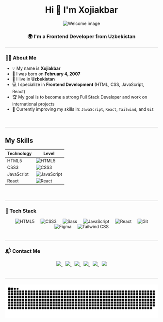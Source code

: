 <h1 align="center">Hi 👋 I'm Xojiakbar</h1>

<div align="center">
  <img src="https://www.icegif.com/wp-content/uploads/2023/10/icegif-509.gif" height="350" alt="Welcome image" />
</div>

<h3 align="center">🌍 I'm a Frontend Developer from Uzbekistan</h3>

<hr style="border: 0; height: 1px; background: #ddd; margin: 20px 0;" />

### 🧑‍💻 About Me

- 💡 My name is **Xojiakbar**  
- 🎂 I was born on **February 4, 2007**  
- 🏡 I live in **Uzbekistan**  
- 💻 I specialize in **Frontend Development** (HTML, CSS, JavaScript, React)  
- 🏆 My goal is to become a strong Full Stack Developer and work on international projects  
- 🌱 Currently improving my skills in: `JavaScript`, `React`, `Tailwind`, and `Git`  

<br />

<hr style="border: 0; height: 1px; background: #ddd; margin: 20px 0;" />

## My Skills

<div align="left" style="width: 100%; max-width: 900px; margin: 0 auto;" markdown="1">

| Technology | Level                                    |
|------------|------------------------------------------|
| HTML5      | ![HTML5](https://img.shields.io/badge/HTML5-80%25-E34F26?style=for-the-badge&logo=html5&logoColor=E34F26)     |
| CSS3       | ![CSS3](https://img.shields.io/badge/CSS3-70%25-1572B6?style=for-the-badge&logo=css3&logoColor=1572B6)               |
| JavaScript | ![JavaScript](https://img.shields.io/badge/JavaScript-60%25-F7DF1E?style=for-the-badge&logo=javascript&logoColor=yellow) |
| React      | ![React](https://img.shields.io/badge/React-40%25-61DAFB?style=for-the-badge&logo=react&logoColor=61DAFB)                |

</div>

<br />

<hr style="border: 0; height: 1px; background: #ddd; margin: 20px 0;" />

### 🚀 Tech Stack

<div align="center">
  <img src="https://cdn.jsdelivr.net/gh/devicons/devicon/icons/html5/html5-original.svg" height="40" alt="HTML5" style="margin: 0 8px;" />
  <img src="https://cdn.jsdelivr.net/gh/devicons/devicon/icons/css3/css3-original.svg" height="40" alt="CSS3" style="margin: 0 8px;" />
  <img src="https://cdn.jsdelivr.net/gh/devicons/devicon/icons/sass/sass-original.svg" height="40" alt="Sass" style="margin: 0 8px;" />
  <img src="https://cdn.jsdelivr.net/gh/devicons/devicon/icons/javascript/javascript-original.svg" height="40" alt="JavaScript" style="margin: 0 8px;" />
  <img src="https://cdn.jsdelivr.net/gh/devicons/devicon/icons/react/react-original.svg" height="40" alt="React" style="margin: 0 8px;" />
  <img src="https://cdn.jsdelivr.net/gh/devicons/devicon/icons/git/git-original.svg" height="40" alt="Git" style="margin: 0 8px;" />
  <img src="https://cdn.jsdelivr.net/gh/devicons/devicon/icons/figma/figma-original.svg" height="40" alt="Figma" style="margin: 0 8px;" />
  <img src="https://cdn.jsdelivr.net/gh/devicons/devicon/icons/tailwindcss/tailwindcss-original-wordmark.svg" height="40" alt="Tailwind CSS" style="margin: 0 8px;" />
</div>

<br />

<hr style="border: 0; height: 1px; background: #ddd; margin: 20px 0;" />

### 📬 Contact Me

<div align="center">
  <a href="https://t.me/UZBEKK1NG" target="_blank" style="margin: 0 5px;">
    <img src="https://img.shields.io/static/v1?message=Telegram&logo=telegram&label=&color=2CA5E0&logoColor=white&style=for-the-badge" height="35" />
  </a>
  <a href="https://instagram.com/xojiakbar_1hp" target="_blank" style="margin: 0 5px;">
    <img src="https://img.shields.io/static/v1?message=Instagram&logo=instagram&label=&color=E4405F&logoColor=white&style=for-the-badge" height="35" />
  </a>
  <a href="https://youtube.com/@Mr.K1NG么" target="_blank" style="margin: 0 5px;">
    <img src="https://img.shields.io/static/v1?message=Youtube&logo=youtube&label=&color=FF0000&logoColor=white&style=for-the-badge" height="35" />
  </a>
  <a href="https://www.behance.net/your_username" target="_blank" style="margin: 0 5px;">
    <img src="https://img.shields.io/static/v1?message=Behance&logo=behance&label=&color=1769ff&logoColor=white&style=for-the-badge" height="35" />
  </a>
  <a href="mailto:your_email@gmail.com" target="_blank" style="margin: 0 5px;">
    <img src="https://img.shields.io/static/v1?message=Gmail&logo=gmail&label=&color=D14836&logoColor=white&style=for-the-badge" height="35" />
  </a>
  <a href="https://discord.com/users/your_discord_id" target="_blank" style="margin: 0 5px;">
    <img src="https://img.shields.io/static/v1?message=Discord&logo=discord&label=&color=7289DA&logoColor=white&style=for-the-badge" height="35" />
  </a>
</div>

<br />

<hr style="border: 0; height: 1px; background: #ddd; margin: 20px 0;" />

<div align="center">
  <img src="https://raw.githubusercontent.com/Platane/snk/output/github-contribution-grid-snake.svg" alt="snake animation" />
</div>
